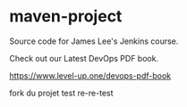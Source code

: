 # maven-project
Source code for James Lee's Jenkins course.

Check out our Latest DevOps PDF book.

https://www.level-up.one/devops-pdf-book

fork du projet test re-re-test
